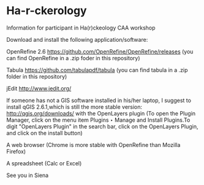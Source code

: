 # Ha-r-ckerology
Information for participant in Ha(r)ckeology CAA workshop

Download and install the following application/software:

OpenRefine 2.6 https://github.com/OpenRefine/OpenRefine/releases (you can find OpenRefine in a .zip foder in this repository)

Tabula https://github.com/tabulapdf/tabula (you can find tabula in a .zip folder  in this repository)

jEdit http://www.jedit.org/ 

If someone has not a GIS software installed in his/her laptop, I suggest to install qGIS 2.6.1,which is still the more stable version: http://qgis.org/downloads/ with the OpenLayers plugin (To open the Plugin Manager, click on the menu item Plugins ‣ Manage and Install Plugins.To digit "OpenLayers Plugin" in the search bar, click on the OpenLayers Plugin, and click on the install button)

A web browser (Chrome is more stable with OpenRefine than Mozilla Firefox)

A spreadsheet (Calc or Excel)


See you in Siena
